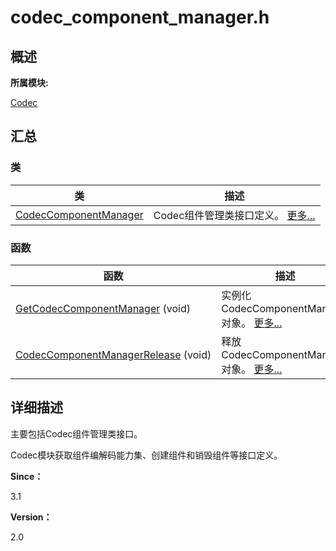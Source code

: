 # codec_component_manager.h


## **概述**

**所属模块:**

[Codec](_codec.md)


## **汇总**


### 类

  | 类 | 描述 | 
| -------- | -------- |
| [CodecComponentManager](_codec_component_manager.md) | Codec组件管理类接口定义。&nbsp;[更多...](_codec_component_manager.md) | 


### 函数

  | 函数 | 描述 | 
| -------- | -------- |
| [GetCodecComponentManager](_codec.md#getcodeccomponentmanager)&nbsp;(void) | 实例化CodecComponentManager对象。&nbsp;[更多...](_codec.md#getcodeccomponentmanager) | 
| [CodecComponentManagerRelease](_codec.md#codeccomponentmanagerrelease)&nbsp;(void) | 释放CodecComponentManager对象。&nbsp;[更多...](_codec.md#codeccomponentmanagerrelease) | 


## **详细描述**

主要包括Codec组件管理类接口。

Codec模块获取组件编解码能力集、创建组件和销毁组件等接口定义。

**Since：**

3.1

**Version：**

2.0
